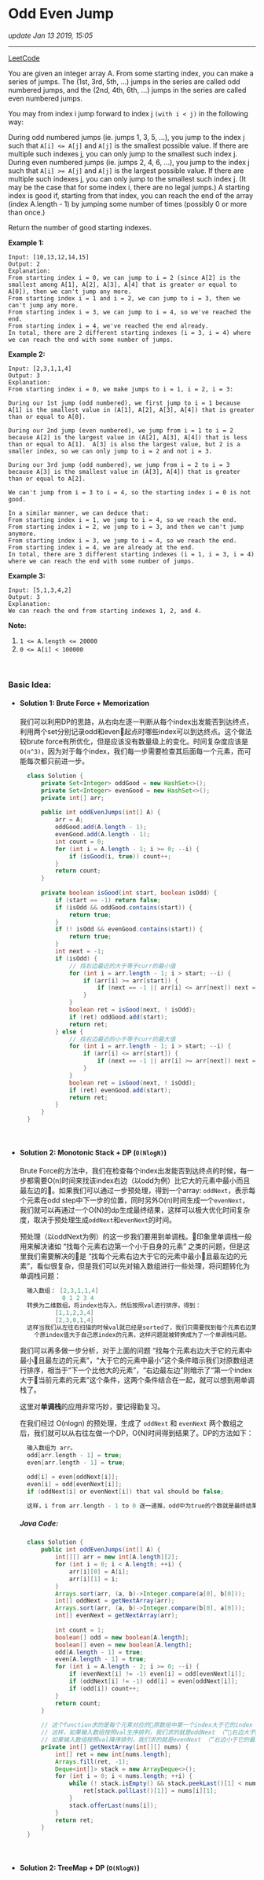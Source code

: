 # Odd Even Jump
_update Jan 13 2019, 15:05_

---
[LeetCode](https://leetcode.com/problems/odd-even-jump/)

You are given an integer array A.  From some starting index, you can make a series of jumps.  The (1st, 3rd, 5th, ...) jumps in the series are called odd numbered jumps, and the (2nd, 4th, 6th, ...) jumps in the series are called even numbered jumps.

You may from index i jump forward to index j `(with i < j)` in the following way:

During odd numbered jumps (ie. jumps 1, 3, 5, ...), you jump to the index j such that `A[i] <= A[j]` and `A[j]` is the smallest possible value.  If there are multiple such indexes j, you can only jump to the smallest such index j.
During even numbered jumps (ie. jumps 2, 4, 6, ...), you jump to the index j such that `A[i] >= A[j]` and `A[j]` is the largest possible value.  If there are multiple such indexes j, you can only jump to the smallest such index j.
(It may be the case that for some index i, there are no legal jumps.)
A starting index is good if, starting from that index, you can reach the end of the array (index A.length - 1) by jumping some number of times (possibly 0 or more than once.)

Return the number of good starting indexes.

 
**Example 1:**

    Input: [10,13,12,14,15]
    Output: 2
    Explanation: 
    From starting index i = 0, we can jump to i = 2 (since A[2] is the smallest among A[1], A[2], A[3], A[4] that is greater or equal to A[0]), then we can't jump any more.
    From starting index i = 1 and i = 2, we can jump to i = 3, then we can't jump any more.
    From starting index i = 3, we can jump to i = 4, so we've reached the end.
    From starting index i = 4, we've reached the end already.
    In total, there are 2 different starting indexes (i = 3, i = 4) where we can reach the end with some number of jumps.

**Example 2:**

    Input: [2,3,1,1,4]
    Output: 3
    Explanation: 
    From starting index i = 0, we make jumps to i = 1, i = 2, i = 3:

    During our 1st jump (odd numbered), we first jump to i = 1 because A[1] is the smallest value in (A[1], A[2], A[3], A[4]) that is greater than or equal to A[0].

    During our 2nd jump (even numbered), we jump from i = 1 to i = 2 because A[2] is the largest value in (A[2], A[3], A[4]) that is less than or equal to A[1].  A[3] is also the largest value, but 2 is a smaller index, so we can only jump to i = 2 and not i = 3.

    During our 3rd jump (odd numbered), we jump from i = 2 to i = 3 because A[3] is the smallest value in (A[3], A[4]) that is greater than or equal to A[2].

    We can't jump from i = 3 to i = 4, so the starting index i = 0 is not good.

    In a similar manner, we can deduce that:
    From starting index i = 1, we jump to i = 4, so we reach the end.
    From starting index i = 2, we jump to i = 3, and then we can't jump anymore.
    From starting index i = 3, we jump to i = 4, so we reach the end.
    From starting index i = 4, we are already at the end.
    In total, there are 3 different starting indexes (i = 1, i = 3, i = 4) where we can reach the end with some number of jumps.

**Example 3:**

    Input: [5,1,3,4,2]
    Output: 3
    Explanation: 
    We can reach the end from starting indexes 1, 2, and 4.
 
**Note:**

1. `1 <= A.length <= 20000`
2. `0 <= A[i] < 100000`

<br/>

### Basic Idea:
* #### Solution 1: Brute Force + Memorization
  我们可以利用DP的思路，从右向左逐一判断从每个index出发能否到达终点，利用两个set分别记录odd和even起点时哪些index可以到达终点。这个做法较brute force有所优化，但是应该没有数量级上的变化。时间复杂度应该是 `O(n^3)`，因为对于每个index，我们每一步需要检查其后面每一个元素，而可能每次都只前进一步。
  ```java
    class Solution {
        private Set<Integer> oddGood = new HashSet<>();
        private Set<Integer> evenGood = new HashSet<>();
        private int[] arr;
        
        public int oddEvenJumps(int[] A) {
            arr = A;
            oddGood.add(A.length - 1);
            evenGood.add(A.length - 1);
            int count = 0;
            for (int i = A.length - 1; i >= 0; --i) {
                if (isGood(i, true)) count++;
            }
            return count;
        }
        
        private boolean isGood(int start, boolean isOdd) {
            if (start == -1) return false;
            if (isOdd && oddGood.contains(start)) {
                return true;
            }
            if (! isOdd && evenGood.contains(start)) {
                return true;
            }
            int next = -1;
            if (isOdd) {
                // 找右边最近的大于等于curr的最小值
                for (int i = arr.length - 1; i > start; --i) {
                    if (arr[i] >= arr[start]) {
                        if (next == -1 || arr[i] <= arr[next]) next = i;
                    }
                }
                boolean ret = isGood(next, ! isOdd);
                if (ret) oddGood.add(start);
                return ret;
            } else {
                // 找右边最近的小于等于curr的最大值
                for (int i = arr.length - 1; i > start; --i) {
                    if (arr[i] <= arr[start]) {
                        if (next == -1 || arr[i] >= arr[next]) next = i;
                    }
                }
                boolean ret = isGood(next, ! isOdd);
                if (ret) evenGood.add(start);
                return ret;
            }
        }
    }
  ```

<br/>

* #### Solution 2: Monotonic Stack + DP (`O(NlogN)`)
  Brute Force的方法中，我们在检查每个index出发能否到达终点的时候，每一步都需要O(n)时间来找该index右边（以odd为例）比它大的元素中最小而且最左边的。如果我们可以通过一步预处理，得到一个array: `oddNext`，表示每个元素在odd step中下一步的位置，同时另外O(n)时间生成一个`evenNext`，我们就可以再通过一个O(N)的dp生成最终结果，这样可以极大优化时间复杂度，取决于预处理生成`oddNext`和`evenNext`的时间。

  预处理（以oddNext为例）的这一步我们要用到单调栈。印象里单调栈一般用来解决诸如 “找每个元素右边第一个小于自身的元素” 之类的问题，但是这里我们需要解决的是 “找每个元素右边大于它的元素中最小且最左边的元素”，看似很复杂，但是我们可以先对输入数组进行一些处理，将问题转化为单调栈问题：
  ```c
    输入数组： [2,3,1,1,4]
              0 1 2 3 4 
    转换为二维数组，将index也存入，然后按照val进行排序，得到：
            [1,1,2,3,4]
            [2,3,0,1,4]
    这样当我们从左往右扫描的时候val就已经是sorted了，我们只需要找到每个元素右边第一
      个原index值大于自己原index的元素，这样问题就被转换成为了一个单调栈问题。
  ```
  我们可以再多做一步分析，对于上面的问题 “找每个元素右边大于它的元素中最小且最左边的元素”，“大于它的元素中最小”这个条件暗示我们对原数组进行排序，相当于“下一个比他大的元素”，“右边最左边”则暗示了“第一个index大于当前元素的元素”这个条件，这两个条件结合在一起，就可以想到用单调栈了。

  这里对**单调栈**的应用非常巧妙，要记得勤复习。

  在我们经过 O(nlogn) 的预处理，生成了 `oddNext` 和 `evenNext` 两个数组之后，我们就可以从右往左做一个DP，O(N)时间得到结果了。DP的方法如下：
  ```c
    输入数组为 arr。
    odd[arr.length - 1] = true;
    even[arr.length - 1] = true;

    odd[i] = even[oddNext[i]];
    even[i] = odd[evenNext[i]];
    if (oddNext[i] or evenNext[i]) that val should be false;

    这样，i from arr.length - 1 to 0 逐一递推，odd中为true的个数就是最终结果。
  ```

  ##### Java Code:
  ```java
    class Solution {
        public int oddEvenJumps(int[] A) {
            int[][] arr = new int[A.length][2];
            for (int i = 0; i < A.length; ++i) {
                arr[i][0] = A[i];
                arr[i][1] = i;
            }
            Arrays.sort(arr, (a, b)->Integer.compare(a[0], b[0]));
            int[] oddNext = getNextArray(arr);
            Arrays.sort(arr, (a, b)->Integer.compare(b[0], a[0]));
            int[] evenNext = getNextArray(arr);
            
            int count = 1;
            boolean[] odd = new boolean[A.length];
            boolean[] even = new boolean[A.length];
            odd[A.length - 1] = true;
            even[A.length - 1] = true;
            for (int i = A.length - 2; i >= 0; --i) {
                if (evenNext[i] != -1) even[i] = odd[evenNext[i]];
                if (oddNext[i] != -1) odd[i] = even[oddNext[i]];
                if (odd[i]) count++;
            }
            return count;
        }
        
        // 这个function求的是每个元素对应的原数组中第一个index大于它的index
        // 这样，如果输入数组按照val生序排列，我们求的就是oddNext （“右边大于它的最左边最小值”）
        // 如果输入数组按照val降序排列，我们求的就是evenNext （“右边小于它的最左边最大值”）
        private int[] getNextArray(int[][] nums) {
            int[] ret = new int[nums.length];
            Arrays.fill(ret, -1);
            Deque<int[]> stack = new ArrayDeque<>();
            for (int i = 0; i < nums.length; ++i) {
                while (! stack.isEmpty() && stack.peekLast()[1] < nums[i][1]) {
                    ret[stack.pollLast()[1]] = nums[i][1];
                }
                stack.offerLast(nums[i]);
            }
            return ret;
        }
    }
  ```

  <br/>

* #### Solution 2: TreeMap + DP (`O(NlogN)`)
